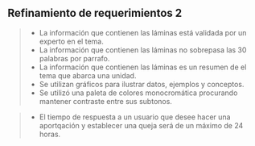 ## Refinamiento de requerimientos 2

> - La información que contienen las láminas está validada por un experto en el tema.
> - La información que contienen las láminas no sobrepasa las 30 palabras por parrafo.
> - La información que contienen las láminas es un resumen de el tema que abarca una unidad.
> - Se utilizan gráficos para ilustrar datos, ejemplos y conceptos.
> - Se utilizó una paleta de colores monocromática procurando mantener contraste entre sus subtonos.


> - El tiempo de respuesta a un usuario que desee hacer una aportqación y establecer una queja será de un máximo de 24 horas.
